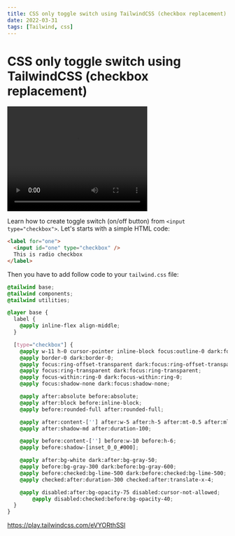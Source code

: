 ```yaml
---
title: CSS only toggle switch using TailwindCSS (checkbox replacement)
date: 2022-03-31
tags: [Tailwind, css]
---
```


# CSS only toggle switch using TailwindCSS (checkbox replacement)

<video width="320" height="240" controls>
  <source src="/webdesign/css-only-toggle.mp4" type="video/mov">
</video>

Learn how to create toggle switch (on/off button) from `<input type="checkbox">`.
Let's starts with a simple HTML code:

```html
<label for="one">
  <input id="one" type="checkbox" />
  This is radio checkbox
</label>
```

Then you have to add follow code to your `tailwind.css` file:

```css
@tailwind base;
@tailwind components;
@tailwind utilities;

@layer base {
  label {
    @apply inline-flex align-middle;
  }

  [type="checkbox"] {
    @apply w-11 h-0 cursor-pointer inline-block focus:outline-0 dark:focus:!outline-0;
    @apply border-0 dark:border-0;
    @apply focus:ring-offset-transparent dark:focus:ring-offset-transparent;
    @apply focus:ring-transparent dark:focus:ring-transparent;
    @apply focus-within:ring-0 dark:focus-within:ring-0;
    @apply focus:shadow-none dark:focus:shadow-none;

    @apply after:absolute before:absolute;
    @apply after:block before:inline-block;
    @apply before:rounded-full after:rounded-full;

    @apply after:content-[''] after:w-5 after:h-5 after:mt-0.5 after:ml-0.5;
    @apply after:shadow-md after:duration-100;

    @apply before:content-[''] before:w-10 before:h-6;
    @apply before:shadow-[inset_0_0_#000];

    @apply after:bg-white dark:after:bg-gray-50;
    @apply before:bg-gray-300 dark:before:bg-gray-600;
    @apply before:checked:bg-lime-500 dark:before:checked:bg-lime-500;
    @apply checked:after:duration-300 checked:after:translate-x-4;

    @apply disabled:after:bg-opacity-75 disabled:cursor-not-allowed;
		@apply disabled:checked:before:bg-opacity-40;
  }
}
```

https://play.tailwindcss.com/eVYORthSSl